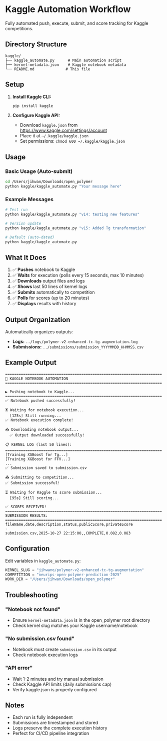 # Kaggle Automation Workflow

Fully automated push, execute, submit, and score tracking for Kaggle competitions.

## Directory Structure

```
kaggle/
├── kaggle_automate.py      # Main automation script
├── kernel-metadata.json    # Kaggle notebook metadata
└── README.md              # This file
```

## Setup

1. **Install Kaggle CLI:**
   ```bash
   pip install kaggle
   ```

2. **Configure Kaggle API:**
   - Download `kaggle.json` from https://www.kaggle.com/settings/account
   - Place it at `~/.kaggle/kaggle.json`
   - Set permissions: `chmod 600 ~/.kaggle/kaggle.json`

## Usage

### Basic Usage (Auto-submit)
```bash
cd /Users/jihwan/Downloads/open_polymer
python kaggle/kaggle_automate.py "Your message here"
```

### Example Messages
```bash
# Test run
python kaggle/kaggle_automate.py "v14: testing new features"

# Version update
python kaggle/kaggle_automate.py "v15: Added Tg transformation"

# Default (auto-dated)
python kaggle/kaggle_automate.py
```

## What It Does

1. ✅ **Pushes** notebook to Kaggle
2. ✅ **Waits** for execution (polls every 15 seconds, max 10 minutes)
3. ✅ **Downloads** output files and logs
4. ✅ **Shows** last 50 lines of kernel logs
5. ✅ **Submits** automatically to competition
6. ✅ **Polls** for scores (up to 20 minutes)
7. ✅ **Displays** results with history

## Output Organization

Automatically organizes outputs:
- **Logs:** `../logs/polymer-v2-enhanced-tc-tg-augmentation.log`
- **Submissions:** `../submissions/submission_YYYYMMDD_HHMMSS.csv`

## Example Output

```
======================================================================
🚀 KAGGLE NOTEBOOK AUTOMATION
======================================================================

▶ Pushing notebook to Kaggle...
======================================================================
✅ Notebook pushed successfully!

⏳ Waiting for notebook execution...
  [125s] Still running...
✅ Notebook execution complete!

📥 Downloading notebook output...
  ✅ Output downloaded successfully!

📋 KERNEL LOG (last 50 lines):
======================================================================
[Training XGBoost for Tg...]
[Training XGBoost for FFV...]
...
✅ Submission saved to submission.csv

📤 Submitting to competition...
✅ Submission successful!

⏳ Waiting for Kaggle to score submission...
  [95s] Still scoring...

✅ SCORES RECEIVED!
======================================================================
SUBMISSION RESULTS:
======================================================================
fileName,date,description,status,publicScore,privateScore
-
submission.csv,2025-10-27 22:15:00,,COMPLETE,0.082,0.083
```

## Configuration

Edit variables in `kaggle_automate.py`:
```python
KERNEL_SLUG = "jihwano/polymer-v2-enhanced-tc-tg-augmentation"
COMPETITION = "neurips-open-polymer-prediction-2025"
WORK_DIR = "/Users/jihwan/Downloads/open_polymer"
```

## Troubleshooting

### "Notebook not found"
- Ensure `kernel-metadata.json` is in the open_polymer root directory
- Check kernel slug matches your Kaggle username/notebook

### "No submission.csv found"
- Notebook must create `submission.csv` in its output
- Check notebook execution logs

### "API error"
- Wait 1-2 minutes and try manual submission
- Check Kaggle API limits (daily submissions cap)
- Verify kaggle.json is properly configured

## Notes

- Each run is fully independent
- Submissions are timestamped and stored
- Logs preserve the complete execution history
- Perfect for CI/CD pipeline integration
